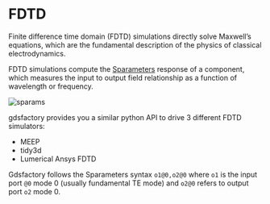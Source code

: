 # FDTD

Finite difference time domain (FDTD) simulations directly solve Maxwell’s equations, which are the fundamental description of the physics of classical electrodynamics.

FDTD simulations compute the [Sparameters](https://en.wikipedia.org/wiki/Scattering_parameters) response of a component, which measures the input to output field relationship as a function of wavelength or frequency.

![sparams](https://i.imgur.com/RSOTDIN.png)

gdsfactory provides you a similar python API to drive 3 different FDTD simulators:

- MEEP
- tidy3d
- Lumerical Ansys FDTD

Gdsfactory follows the Sparameters syntax `o1@0,o2@0` where `o1` is the input port `@0` mode 0 (usually fundamental TE mode) and `o2@0` refers to output port `o2` mode 0.

```{tableofcontents}
```
